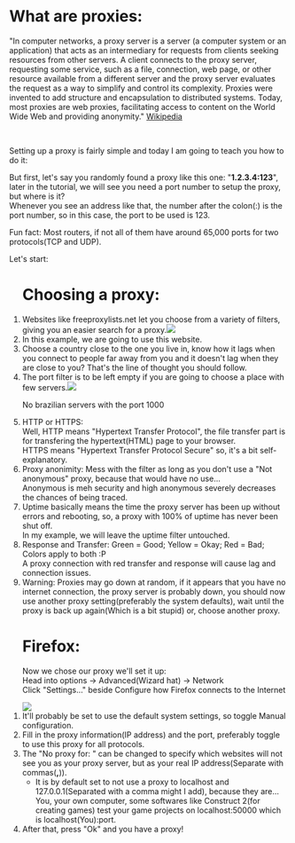 <h1>What are proxies: </h1>
<p>"In computer networks, a proxy server is a server (a computer system or an application) that acts as an intermediary for requests from clients seeking resources from other servers. A client connects to the proxy server, requesting some service, such as a file, connection, web page, or other resource available from a different server and the proxy server evaluates the request as a way to simplify and control its complexity. Proxies were invented to add structure and encapsulation to distributed systems. Today, most proxies are web proxies, facilitating access to content on the World Wide Web and providing anonymity." <a href="https://en.wikipedia.org/wiki/Proxy_server"><span>Wikipedia</span></p></a>
<br>
<p>Setting up a proxy is fairly simple and today I am going to teach you how to do it: </p>
<p>But first, let's say you randomly found a proxy like this one: "<b>1.2.3.4:123</b>", later in the tutorial, we will see you need a port number to setup the proxy, but where is it?<br>Whenever you see an address like that, the number after the colon(:) is the port number, so in this case, the port to be used is 123.</p>
<p>Fun fact: Most routers, if not all of them have around 65,000 ports for two protocols(TCP and UDP).</p>
<p>Let's start: </p>
<ol>
<h1>Choosing a proxy: </h1>
<li>Websites like freeproxylists.net let you choose from a variety of filters, giving you an easier search for a proxy.<img src="https://i.gyazo.com/fd4703025fe9e04fd5fc6dd77d911be2.png"/>
<li>In this example, we are going to use this website.
<li>Choose a country close to the one you live in, know how it lags when you connect to people far away from you and it doesn't lag when they are close to you? That's the line of thought you should follow.
<li>The port filter is to be left empty if you are going to choose a place with few servers.<img src="https://i.gyazo.com/97d00d5c39a8beabd916f72d5ea1c519.png"/><p>No brazilian servers with the port 1000</p>
<li>HTTP or HTTPS: <br>Well, HTTP means "Hypertext Transfer Protocol", the file transfer part is for transfering the hypertext(HTML) page to your browser.<br>HTTPS means "Hypertext Transfer Protocol Secure" so, it's a bit self-explanatory.
<li>Proxy anonimity: Mess with the filter as long as you don't use a "Not anonymous" proxy, because that would have no use...<br>Anonymous is meh security and high anonymous severely decreases the chances of being traced.
<li>Uptime basically means the time the proxy server has been up without errors and rebooting, so, a proxy with 100% of uptime has never been shut off.<br> In my example, we will leave the uptime filter untouched.
<li>Response and Transfer: Green = Good; Yellow = Okay; Red = Bad; Colors apply to both :P<br>A proxy connection with red transfer and response will cause lag and connection issues.
<li>Warning: Proxies may go down at random, if it appears that you have no internet connection, the proxy server is probably down, you should now use another proxy setting(preferably the system defaults), wait until the proxy is back up again(Which is a bit stupid) or, choose another proxy.
</ol>
<ol>
<h1>Firefox: </h1>
<p>Now we chose our proxy we'll set it up:<br>Head into options -> Advanced(Wizard hat) -> Network<br>Click "Settings..." beside Configure how Firefox connects to the Internet</p><img src="https://i.gyazo.com/05f9a5a0e622e7ad35460cae4f9a4b09.png"/>
<li>It'll probably be set to use the default system settings, so toggle Manual configuration.
<li>Fill in the proxy information(IP address) and the port, preferably toggle to use this proxy for all protocols.
<li>The "No proxy for: " can be changed to specify which websites will not see you as your proxy server, but as your real IP address(Separate with commas(<b>,</b>)).
<ul>
<li>It is by default set to not use a proxy to localhost and 127.0.0.1(Separated with a comma might I add), because they are... You, your own computer, some softwares like Construct 2(for creating games) test your game projects on localhost:50000 which is localhost(You):port.
</ul>
<li>After that, press "Ok" and you have a proxy!
</ol>

